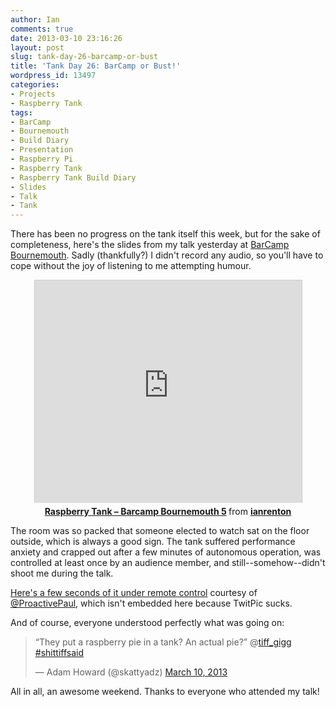 ```yaml
---
author: Ian
comments: true
date: 2013-03-10 23:16:26
layout: post
slug: tank-day-26-barcamp-or-bust
title: 'Tank Day 26: BarCamp or Bust!'
wordpress_id: 13497
categories:
- Projects
- Raspberry Tank
tags:
- BarCamp
- Bournemouth
- Build Diary
- Presentation
- Raspberry Pi
- Raspberry Tank
- Raspberry Tank Build Diary
- Slides
- Talk
- Tank
---
```


There has been no progress on the tank itself this week, but for the sake of completeness, here's the slides from my talk yesterday at [BarCamp Bournemouth](http://barcampbournemouth.org/). Sadly (thankfully?) I didn't record any audio, so you'll have to cope without the joy of listening to me attempting humour.

<center style="margin:0;padding:0;"><iframe src="http://www.slideshare.net/slideshow/embed_code/17064384" width="427" height="356" frameborder="0" marginwidth="0" marginheight="0" scrolling="no" style="border:1px solid #CCC;border-width:1px 1px 0;margin-bottom:5px" allowfullscreen webkitallowfullscreen mozallowfullscreen> </iframe>
<div style="margin-bottom:5px"> <strong> <a href="http://www.slideshare.net/ianrenton/raspberry-tank-barcamp-bournemouth-5" title="Raspberry Tank - Barcamp Bournemouth 5" target="_blank">Raspberry Tank &#8211; Barcamp Bournemouth 5</a> </strong> from <strong><a href="http://www.slideshare.net/ianrenton" target="_blank">ianrenton</a></strong> </div></center>

The room was so packed that someone elected to watch sat on the floor outside, which is always a good sign. The tank suffered performance anxiety and crapped out after a few minutes of autonomous operation, was controlled at least once by an audience member, and still--somehow--didn't shoot me during the talk.

[Here's a few seconds of it under remote control](http://twitpic.com/c9wyv2) courtesy of [@ProactivePaul](https://twitter.com/proactivepaul), which isn't embedded here because TwitPic sucks.

And of course, everyone understood perfectly what was going on:

<blockquote class="twitter-tweet"><p>“They put a raspberry pie in a tank? An actual pie?” @<a href="https://twitter.com/tiff_gigg">tiff_gigg</a> <a href="https://twitter.com/search/%23shittiffsaid">#shittiffsaid</a></p>&mdash; Adam Howard (@skattyadz) <a href="https://twitter.com/skattyadz/status/310748662542266368">March 10, 2013</a></blockquote>
<script async src="//platform.twitter.com/widgets.js" charset="utf-8"></script>

All in all, an awesome weekend. Thanks to everyone who attended my talk!
